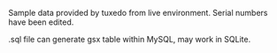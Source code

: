 Sample data provided by tuxedo from live environment. Serial numbers have been edited. 

.sql file can generate gsx table within MySQL, may work in SQLite.